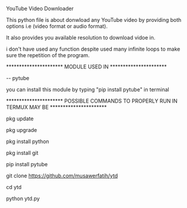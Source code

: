YouTube Video Downloader

This python file is about donwload any YouTube video by providing both options i.e (video format or audio format).

It also provides you available resolution to download vidoe in.

i don't have used any function despite used many infinite loops to make sure the repetition of the program.


********************** MODULE USED IN **********************

-- pytube

you can install this module by typing "pip install pytube" in terminal

********************** POSSIBLE COMMANDS TO PROPERLY RUN IN TERMUX MAY BE **********************

pkg update

pkg upgrade

pkg install python

pkg install git

pip install pytube

git clone https://github.com/musawerfatih/ytd

cd ytd

python ytd.py
